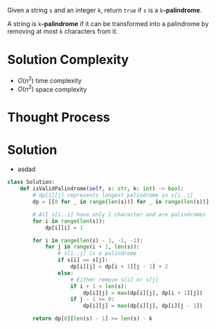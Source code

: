 Given a string `s` and an integer `k`, return `true` if `s` is a `k`**-palindrome**.

A string is `k`**-palindrome** if it can be transformed into a palindrome by removing at most `k` characters from it.
# Solution Complexity
- $O(n^2)$ time complexity
- $O(n^2)$ space complexity
# Thought Process
# Solution
- asdad
```Python
class Solution:
	def isValidPalindrome(self, s: str, k: int) -> bool:
		# dp[i][j] represents longest palindrome in s[i..j] 
		dp = [[0 for _ in range(len(s))] for _ in range(len(s))]

		# All s[i..i] have only 1 character and are palindromes
		for i in range(len(s)):
			dp[i][i] = 1

		for i in range(len(s) - 1, -1, -1):
			for j in range(i + 1, len(s)):
				# s[i..j] is a palindrome
				if s[i] == s[j]:
					dp[i][j] = dp[i + 1][j - 1] + 2
				else:
					# Either remove s[i] or s[j]
					if i + 1 < len(s):
						dp[i][j] = max(dp[i][j], dp[i + 1][j])
					if j - 1 >= 0:
						dp[i][j] = max(dp[i][j], dp[i][j - 1])

		return dp[0][len(s) - 1] >= len(s) - k
```